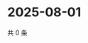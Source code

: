 # 2025-08-01

共 0 条

<!-- BEGIN ZHIHUQUESTIONS -->
<!-- 最后更新时间 Fri Aug 01 2025 07:12:20 GMT+0800 (China Standard Time) -->

<!-- END ZHIHUQUESTIONS -->
